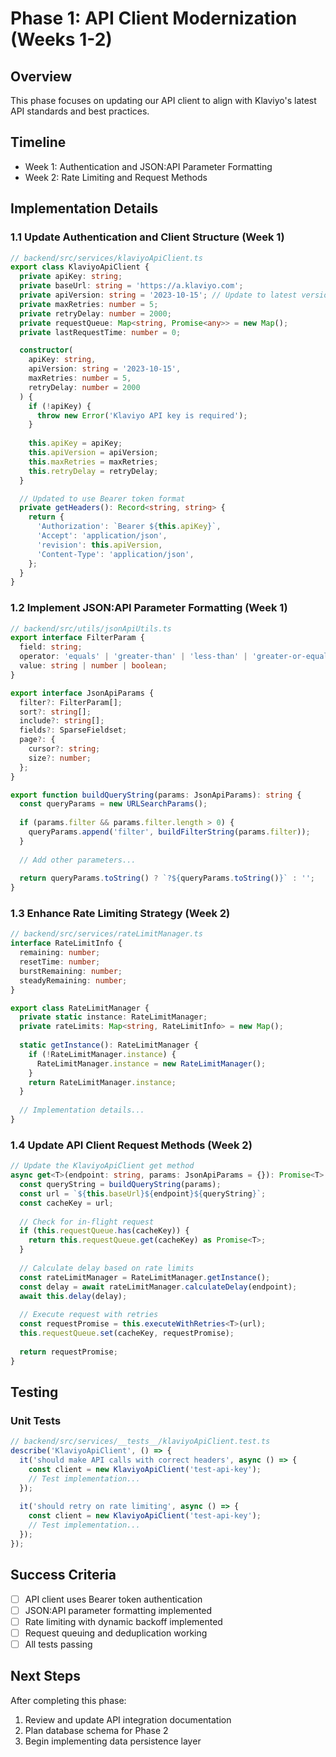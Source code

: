 # Phase 1: API Client Modernization (Weeks 1-2)

## Overview

This phase focuses on updating our API client to align with Klaviyo's latest API standards and best practices.

## Timeline

- Week 1: Authentication and JSON:API Parameter Formatting
- Week 2: Rate Limiting and Request Methods

## Implementation Details

### 1.1 Update Authentication and Client Structure (Week 1)

```typescript
// backend/src/services/klaviyoApiClient.ts
export class KlaviyoApiClient {
  private apiKey: string;
  private baseUrl: string = 'https://a.klaviyo.com';
  private apiVersion: string = '2023-10-15'; // Update to latest version
  private maxRetries: number = 5;
  private retryDelay: number = 2000;
  private requestQueue: Map<string, Promise<any>> = new Map();
  private lastRequestTime: number = 0;

  constructor(
    apiKey: string,
    apiVersion: string = '2023-10-15',
    maxRetries: number = 5,
    retryDelay: number = 2000
  ) {
    if (!apiKey) {
      throw new Error('Klaviyo API key is required');
    }
    
    this.apiKey = apiKey;
    this.apiVersion = apiVersion;
    this.maxRetries = maxRetries;
    this.retryDelay = retryDelay;
  }

  // Updated to use Bearer token format
  private getHeaders(): Record<string, string> {
    return {
      'Authorization': `Bearer ${this.apiKey}`,
      'Accept': 'application/json',
      'revision': this.apiVersion,
      'Content-Type': 'application/json',
    };
  }
}
```

### 1.2 Implement JSON:API Parameter Formatting (Week 1)

```typescript
// backend/src/utils/jsonApiUtils.ts
export interface FilterParam {
  field: string;
  operator: 'equals' | 'greater-than' | 'less-than' | 'greater-or-equal' | 'less-or-equal' | 'contains';
  value: string | number | boolean;
}

export interface JsonApiParams {
  filter?: FilterParam[];
  sort?: string[];
  include?: string[];
  fields?: SparseFieldset;
  page?: {
    cursor?: string;
    size?: number;
  };
}

export function buildQueryString(params: JsonApiParams): string {
  const queryParams = new URLSearchParams();
  
  if (params.filter && params.filter.length > 0) {
    queryParams.append('filter', buildFilterString(params.filter));
  }
  
  // Add other parameters...
  
  return queryParams.toString() ? `?${queryParams.toString()}` : '';
}
```

### 1.3 Enhance Rate Limiting Strategy (Week 2)

```typescript
// backend/src/services/rateLimitManager.ts
interface RateLimitInfo {
  remaining: number;
  resetTime: number;
  burstRemaining: number;
  steadyRemaining: number;
}

export class RateLimitManager {
  private static instance: RateLimitManager;
  private rateLimits: Map<string, RateLimitInfo> = new Map();
  
  static getInstance(): RateLimitManager {
    if (!RateLimitManager.instance) {
      RateLimitManager.instance = new RateLimitManager();
    }
    return RateLimitManager.instance;
  }
  
  // Implementation details...
}
```

### 1.4 Update API Client Request Methods (Week 2)

```typescript
// Update the KlaviyoApiClient get method
async get<T>(endpoint: string, params: JsonApiParams = {}): Promise<T> {
  const queryString = buildQueryString(params);
  const url = `${this.baseUrl}${endpoint}${queryString}`;
  const cacheKey = url;
  
  // Check for in-flight request
  if (this.requestQueue.has(cacheKey)) {
    return this.requestQueue.get(cacheKey) as Promise<T>;
  }
  
  // Calculate delay based on rate limits
  const rateLimitManager = RateLimitManager.getInstance();
  const delay = await rateLimitManager.calculateDelay(endpoint);
  await this.delay(delay);
  
  // Execute request with retries
  const requestPromise = this.executeWithRetries<T>(url);
  this.requestQueue.set(cacheKey, requestPromise);
  
  return requestPromise;
}
```

## Testing

### Unit Tests

```typescript
// backend/src/services/__tests__/klaviyoApiClient.test.ts
describe('KlaviyoApiClient', () => {
  it('should make API calls with correct headers', async () => {
    const client = new KlaviyoApiClient('test-api-key');
    // Test implementation...
  });
  
  it('should retry on rate limiting', async () => {
    const client = new KlaviyoApiClient('test-api-key');
    // Test implementation...
  });
});
```

## Success Criteria

- [ ] API client uses Bearer token authentication
- [ ] JSON:API parameter formatting implemented
- [ ] Rate limiting with dynamic backoff implemented
- [ ] Request queuing and deduplication working
- [ ] All tests passing

## Next Steps

After completing this phase:
1. Review and update API integration documentation
2. Plan database schema for Phase 2
3. Begin implementing data persistence layer
